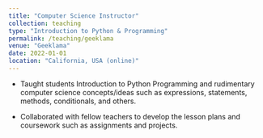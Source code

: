 ```yaml
---
title: "Computer Science Instructor"
collection: teaching
type: "Introduction to Python & Programming"
permalink: /teaching/geeklama
venue: "Geeklama"
date: 2022-01-01
location: "California, USA (online)"
---
```


- Taught students Introduction to Python Programming and rudimentary computer science concepts/ideas such as expressions, statements, methods, conditionals, and others.

- Collaborated with fellow teachers to develop the lesson plans and coursework such as assignments and projects.
